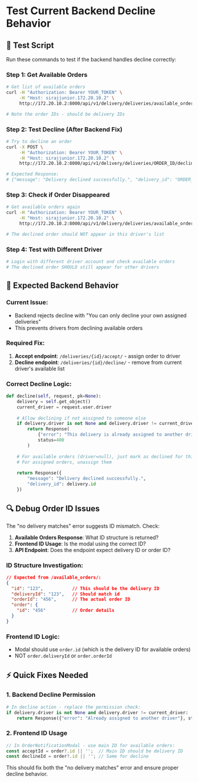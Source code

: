# Test Current Backend Decline Behavior

## 🧪 Test Script

Run these commands to test if the backend handles decline correctly:

### Step 1: Get Available Orders
```bash
# Get list of available orders
curl -H "Authorization: Bearer YOUR_TOKEN" \
     -H "Host: sirajjunior.172.20.10.2" \
     http://172.20.10.2:8000/api/v1/delivery/deliveries/available_orders/

# Note the order IDs - should be delivery IDs
```

### Step 2: Test Decline (After Backend Fix)
```bash
# Try to decline an order
curl -X POST \
     -H "Authorization: Bearer YOUR_TOKEN" \
     -H "Host: sirajjunior.172.20.10.2" \
     http://172.20.10.2:8000/api/v1/delivery/deliveries/ORDER_ID/decline/

# Expected Response:
# {"message": "Delivery declined successfully.", "delivery_id": "ORDER_ID"}
```

### Step 3: Check if Order Disappeared
```bash
# Get available orders again
curl -H "Authorization: Bearer YOUR_TOKEN" \
     -H "Host: sirajjunior.172.20.10.2" \
     http://172.20.10.2:8000/api/v1/delivery/deliveries/available_orders/

# The declined order should NOT appear in this driver's list
```

### Step 4: Test with Different Driver
```bash
# Login with different driver account and check available orders
# The declined order SHOULD still appear for other drivers
```

## 🎯 Expected Backend Behavior

### Current Issue:
- Backend rejects decline with "You can only decline your own assigned deliveries"
- This prevents drivers from declining available orders

### Required Fix:
1. **Accept endpoint**: `/deliveries/{id}/accept/` - assign order to driver
2. **Decline endpoint**: `/deliveries/{id}/decline/` - remove from current driver's available list

### Correct Decline Logic:
```python
def decline(self, request, pk=None):
    delivery = self.get_object()
    current_driver = request.user.driver
    
    # Allow declining if not assigned to someone else
    if delivery.driver is not None and delivery.driver != current_driver:
        return Response(
            {"error": "This delivery is already assigned to another driver."}, 
            status=400
        )
    
    # For available orders (driver=null), just mark as declined for this driver
    # For assigned orders, unassign them
    
    return Response({
        "message": "Delivery declined successfully.",
        "delivery_id": delivery.id
    })
```

## 🔍 Debug Order ID Issues

The "no delivery matches" error suggests ID mismatch. Check:

1. **Available Orders Response**: What ID structure is returned?
2. **Frontend ID Usage**: Is the modal using the correct ID?
3. **API Endpoint**: Does the endpoint expect delivery ID or order ID?

### ID Structure Investigation:
```json
// Expected from /available_orders/:
{
  "id": "123",           // This should be the delivery ID
  "deliveryId": "123",   // Should match id
  "orderId": "456",      // The actual order ID
  "order": {
    "id": "456"          // Order details
  }
}
```

### Frontend ID Logic:
- Modal should use `order.id` (which is the delivery ID for available orders)
- NOT `order.deliveryId` or `order.orderId`

## ⚡ Quick Fixes Needed

### 1. Backend Decline Permission
```python
# In decline action - replace the permission check:
if delivery.driver is not None and delivery.driver != current_driver:
    return Response({"error": "Already assigned to another driver"}, status=400)
```

### 2. Frontend ID Usage
```typescript
// In OrderNotificationModal - use main ID for available orders:
const acceptId = order?.id || '';  // Main ID should be delivery ID
const declineId = order?.id || ''; // Same for decline
```

This should fix both the "no delivery matches" error and ensure proper decline behavior.